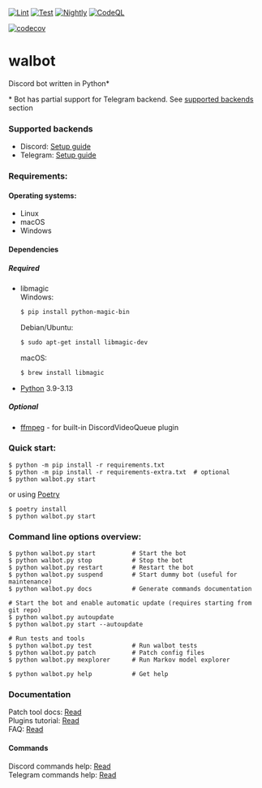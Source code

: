 [![Lint](https://github.com/aobolensk/walbot/actions/workflows/lint.yml/badge.svg)](https://github.com/aobolensk/walbot/actions/workflows/lint.yml)
[![Test](https://github.com/aobolensk/walbot/actions/workflows/test.yml/badge.svg)](https://github.com/aobolensk/walbot/actions/workflows/test.yml)
[![Nightly](https://github.com/aobolensk/walbot/actions/workflows/nightly.yml/badge.svg)](https://github.com/aobolensk/walbot/actions/workflows/nightly.yml)
[![CodeQL](https://github.com/aobolensk/walbot/actions/workflows/codeql-analysis.yml/badge.svg)](https://github.com/aobolensk/walbot/actions/workflows/codeql-analysis.yml)

[![codecov](https://codecov.io/gh/aobolensk/walbot/graph/badge.svg?token=1M1ZGOGSP9)](https://codecov.io/gh/aobolensk/walbot)

# walbot
Discord bot written in Python*

\* Bot has partial support for Telegram backend. See [supported backends](#supported-backends) section

### Supported backends

* Discord: [Setup guide](docs/SetupBackends.md#discord)
* Telegram: [Setup guide](docs/SetupBackends.md#telegram)

### Requirements:

#### Operating systems:
- Linux
- macOS
- Windows

#### Dependencies
##### Required

- libmagic<br>
  Windows:
  ```sh
  $ pip install python-magic-bin
  ```
  Debian/Ubuntu:
  ```sh
  $ sudo apt-get install libmagic-dev
  ```
  macOS:
  ```sh
  $ brew install libmagic
  ```
- [Python](https://www.python.org/) 3.9-3.13

##### Optional
- [ffmpeg](https://www.ffmpeg.org/) - for built-in DiscordVideoQueue plugin

### Quick start:
```shell
$ python -m pip install -r requirements.txt
$ python -m pip install -r requirements-extra.txt  # optional
$ python walbot.py start
```

or using [Poetry](https://python-poetry.org/)

```shell
$ poetry install
$ python walbot.py start
```

### Command line options overview:
```shell
$ python walbot.py start          # Start the bot
$ python walbot.py stop           # Stop the bot
$ python walbot.py restart        # Restart the bot
$ python walbot.py suspend        # Start dummy bot (useful for maintenance)
$ python walbot.py docs           # Generate commands documentation

# Start the bot and enable automatic update (requires starting from git repo)
$ python walbot.py autoupdate
$ python walbot.py start --autoupdate

# Run tests and tools
$ python walbot.py test           # Run walbot tests
$ python walbot.py patch          # Patch config files
$ python walbot.py mexplorer      # Run Markov model explorer

$ python walbot.py help           # Get help
```

### Documentation

Patch tool docs: [Read](docs/Patch.md)<br>
Plugins tutorial: [Read](docs/PluginsTutorial.md)<br>
FAQ: [Read](docs/FAQ.rst)<br>

#### Commands

Discord commands help: [Read](docs/DiscordCommands.md)<br>
Telegram commands help: [Read](docs/TelegramCommands.md)<br>
